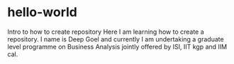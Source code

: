 # hello-world
Intro to how to create repository
Here I am learning how to create a repository.
I name is Deep Goel and currently I am undertaking a graduate level programme on Business Analysis jointly offered by ISI, IIT kgp and IIM cal.

